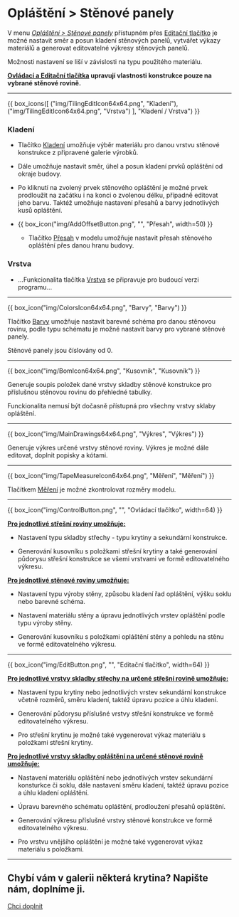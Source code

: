 
<h1>Opláštění &gt; Stěnové panely</h1>

<p>V menu <u><i>Opláštění &gt; Stěnové panely</i></u> přístupném přes <u>Editační tlačítko</u> je možné nastavit směr a posun kladení stěnových panelů, vytvářet výkazy materiálů a generovat editovatelné výkresy stěnových panelů.</p>
<p>Možnosti nastavení se liší v závislosti na typu použitého materiálu.</p>
<p><b><u>Ovládací a Editační tlačítka</u> upravují vlastnosti konstrukce pouze na vybrané stěnové rovině.</b></p>

<hr class="main"> <!-- Vodorovná čára jako oddělovač sekce -->

{{ box_icons([
  ("img/TilingEditIcon64x64.png", "Kladení"),
  ("img/TilingEditIcon64x64.png", "Vrstva")
], "Kladení / Vrstva") }}

<h3>Kladení</h3>

<ul>
<li><p>
  Tlačítko <u>Kladení</u> umožňuje výběr materiálu pro danou vrstvu stěnové konstrukce z připravené galerie výrobků.
  </p></li>
<li><p>Dále umožňuje nastavit směr, úhel a posun kladení prvků opláštění od okraje budovy.
</p></li>

<li><p>
  Po kliknutí na zvolený prvek stěnového opláštění je možné prvek prodloužit na začátku i na konci o zvolenou délku, případně editovat jeho barvu.
  Taktéž umožňuje nastavení přesahů a barvy jednotlivých kusů opláštění.
</p></li>

<li><p>
{{ box_icon("img/AddOffsetButton.png", "", "Přesah", width=50) }}
</p></li>


<ul><li><p>
  Tlačítko <u>Přesah</u> v modelu umožňuje nastavit přesah stěnového opláštění přes danou hranu budovy.
</p></li></ul>
</ul>

<h3>Vrstva</h3>
<ul>
<li><p>
  ...Funkcionalita tlačítka <u>Vrstva</u> se připravuje pro budoucí verzi programu...
</p></li>
</ul>

<hr class="main"> <!-- Vodorovná čára jako oddělovač sekce -->

<p>
{{ box_icon("img/ColorsIcon64x64.png", "Barvy", "Barvy") }}
</p>
<p>Tlačítko <u>Barvy</u> umožňuje nastavit barevné schéma pro danou stěnovou rovinu, podle typu schématu je možné nastavit barvy pro vybrané stěnové panely.</p>
<p>Stěnové panely jsou číslovány od 0.</p>

<hr class="main"> <!-- Vodorovná čára jako oddělovač sekce -->

{{ box_icon("img/BomIcon64x64.png", "Kusovník", "Kusovník") }}

<p>
  Generuje soupis položek dané vrstvy skladby stěnové konstrukce pro příslušnou stěnovou rovinu do přehledné tabulky.
</p>

<p>
Funckionalita nemusí být dočasně přístupná pro všechny vrstvy sklaby opláštění.
</p>

<hr class="main"> <!-- Vodorovná čára jako oddělovač sekce -->

{{ box_icon("img/MainDrawings64x64.png", "Výkres", "Výkres") }}

<p>
  Generuje výkres určené vrstvy stěnové roviny. Výkres je možné dále editovat, doplnit popisky a kótami.
</p>

<hr class="main"> <!-- Vodorovná čára jako oddělovač sekce -->

{{ box_icon("img/TapeMeasureIcon64x64.png", "Měření", "Měření") }}

<p>
  Tlačítkem <u>Měření</u> je možné zkontrolovat rozměry modelu.
</p>

<hr class="main"> <!-- Vodorovná čára jako oddělovač sekce -->

<p>
{{ box_icon("img/ControlButton.png", "", "Ovládací tlačítko", width=64) }}
</p>

<p><b><u>Pro jednotlivé střešní roviny umožňuje:</u></b></p>
<ul>
  <li><p>Nastavení typu skladby střechy - typu krytiny a sekundární konstrukce.</p></li>
  <li><p>Generování kusovníku s položkami střešní krytiny a také generování půdorysu střešní konstrukce se všemi vrstvami ve formě editovatelného výkresu.</p></li>
</ul>

<p><b><u>Pro jednotlivé stěnové roviny umožňuje:</u></b></p>
<ul>
<li><p>Nastavení typu výroby stěny, způsobu kladení řad opláštění, výšku soklu nebo barevné schéma.</p></li>
<li><p>Nastavení materiálu stěny a úpravu jednotlivých vrstev opláštění podle typu výroby stěny.</p></li>
<li><p>Generování kusovníku s položkami opláštění stěny a pohledu na stěnu ve formě editovatelného výkresu.</p></li>
</ul>

<hr class="main"> <!-- Vodorovná čára jako oddělovač sekce -->

<p>
{{ box_icon("img/EditButton.png", "", "Editační tlačítko", width=64) }}
</p>

<p><b><u>Pro jednotlivé vrstvy skladby střechy na určené střešní rovině umožňuje:</u></b></p>
<ul>
  <li><p>Nastavení typu krytiny nebo jednotlivých vrstev sekundární konstrukce včetně rozměrů, směru kladení, taktéž úpravu pozice a úhlu kladení.</p></li>
  <li><p>Generování půdorysu příslušné vrstvy střešní konstrukce ve formě editovatelného výkresu.</p></li>
  <li><p>Pro střešní krytinu je možné také vygenerovat výkaz materiálu s položkami střešní krytiny.</p></li>
</ul>

<p><b><u>Pro jednotlivé vrstvy skladby opláštění na určené stěnové rovině umožňuje:</u></b></p>
<ul>
<li><p>Nastavení materiálu opláštění nebo jednotlivých vrstev sekundární konsturkce či soklu, dále nastavení směru kladení, taktéž úpravu pozice a úhlu kladení opláštění.</p></li>
<li><p>Úpravu barevného schématu opláštění, prodloužení přesahů opláštění.</p></li> 
<li><p>Generování výkresu příslušné vrstvy stěnové konstrukce ve formě editovatelného výkresu.</p></li>
<li><p>Pro vrstvu vnějšího opláštění je možné také vygenerovat výkaz materiálu s položkami.</p></li>
</ul>

<hr class="main"> <!-- Vodorovná čára jako oddělovač sekce -->

<h2>Chybí vám v galerii některá krytina? Napište nám, doplníme ji.</h2>
<a href="mailto:jiri.podval@histruct.com?subject=Dotaz na HiStruct konfigurátor budov" class="btn">
  Chci doplnit
</a>

<!-- product: HiStruct Building Configurator -->


